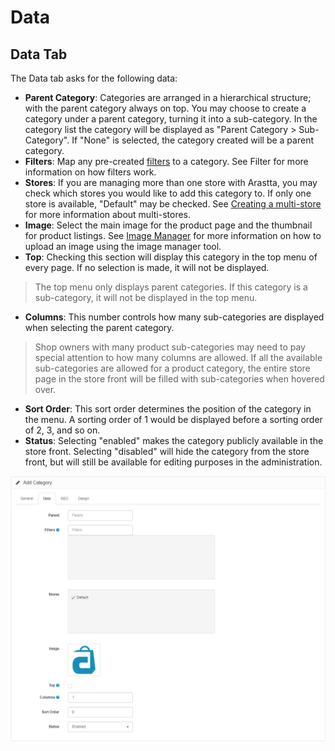 Data
====

Data Tab
--------

The Data tab asks for the following data:

- **Parent Category**: Categories are arranged in a hierarchical structure; with the parent category always on top. You may choose to create a category under a parent category, turning it into a sub-category. In the category list the category will be displayed as "Parent Category > Sub-Category". If "None" is selected, the category created will be a parent category.
- **Filters**: Map any pre-created [filters](docs/user-manual/catalog/filters) to a category. See Filter for more information on how filters work.
- **Stores**: If you are managing more than one store with Arastta, you may check which stores you would like to add this category to. If only one store is available, "Default" may be checked. See [Creating a multi-store](docs/user-manual/admin/multi-store) for more information about multi-stores.
- **Image**: Select the main image for the product page and the thumbnail for product listings. See [Image Manager](faq/image-manager) for more information on how to upload an image using the image manager tool.
- **Top**: Checking this section will display this category in the top menu of every page. If no selection is made, it will not be displayed.

> The top menu only displays parent categories. If this category is a sub-category, it will not be displayed in the top menu.

- **Columns**: This number controls how many sub-categories are displayed when selecting the parent category.

> Shop owners with many product sub-categories may need to pay special attention to how many columns are allowed. If all the available sub-categories are allowed for a product category, the entire store page in the store front will be filled with sub-categories when hovered over.

- **Sort Order**: This sort order determines the position of the category in the menu. A sorting order of 1 would be displayed before a sorting order of 2, 3, and so on.
- **Status**: Selecting "enabled" makes the category publicly available in the store front. Selecting "disabled" will hide the category from the store front, but will still be available for editing purposes in the administration.

![categories data](_images/categories-data.png)
